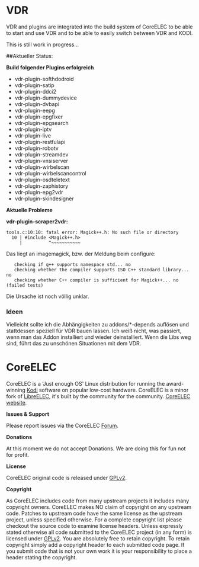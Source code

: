 # VDR
VDR and plugins are integrated into the build system of CoreELEC to be able to start and use VDR and to be able to easily switch between VDR and KODI.

This is still work in progress...

##Aktueller Status:

**Build folgender Plugins erfolgreich**
- vdr-plugin-softhdodroid
- vdr-plugin-satip
- vdr-plugin-ddci2
- vdr-plugin-dummydevice
- vdr-plugin-dvbapi
- vdr-plugin-eepg
- vdr-plugin-epgfixer
- vdr-plugin-epgsearch
- vdr-plugin-iptv
- vdr-plugin-live
- vdr-plugin-restfulapi
- vdr-plugin-robotv
- vdr-plugin-streamdev
- vdr-plugin-vnsiserver
- vdr-plugin-wirbelscan
- vdr-plugin-wirbelscancontrol
- vdr-plugin-osdteletext
- vdr-plugin-zaphistory
- vdr-plugin-epg2vdr
- vdr-plugin-skindesigner

**Aktuelle Probleme**

**vdr-plugin-scraper2vdr:**
```
tools.c:10:10: fatal error: Magick++.h: No such file or directory
  10 | #include <Magick++.h>
     |          ^~~~~~~~~~~~
```
Das liegt an imagemagick, bzw. der Meldung beim configure:
```
   checking if g++ supports namespace std... no
   checking whether the compiler supports ISO C++ standard library... no
   checking whether C++ compiler is sufficient for Magick++... no (failed tests)
```
Die Ursache ist noch völlig unklar.

### Ideen
Vielleicht sollte ich die Abhängigkeiten zu addons/*-depends auflösen und stattdessen speziell für VDR bauen lassen.
Ich weiß nicht, was passiert, wenn man das Addon installiert und wieder deinstalliert.
Wenn die Libs weg sind, führt das zu unschönen Situationen mit dem VDR.


# CoreELEC

CoreELEC is a 'Just enough OS' Linux distribution for running the award-winning [Kodi](https://kodi.tv) software on popular low-cost hardware. CoreELEC is a minor fork of [LibreELEC](https://libreelec.tv), it's built by the community for the community. [CoreELEC website](http://coreelec.org).

**Issues & Support**

Please report issues via the CoreELEC [Forum](https://discourse.coreelec.org).

**Donations**

At this moment we do not accept Donations. We are doing this for fun not for profit.

**License**

CoreELEC original code is released under [GPLv2](https://www.gnu.org/licenses/gpl-2.0.html).

**Copyright**

As CoreELEC includes code from many upstream projects it includes many copyright owners. CoreELEC makes NO claim of copyright on any upstream code. Patches to upstream code have the same license as the upstream project, unless specified otherwise. For a complete copyright list please checkout the source code to examine license headers. Unless expressly stated otherwise all code submitted to the CoreELEC project (in any form) is licensed under [GPLv2](https://www.gnu.org/licenses/gpl-2.0.html). You are absolutely free to retain copyright. To retain copyright simply add a copyright header to each submitted code page. If you submit code that is not your own work it is your responsibility to place a header stating the copyright.

